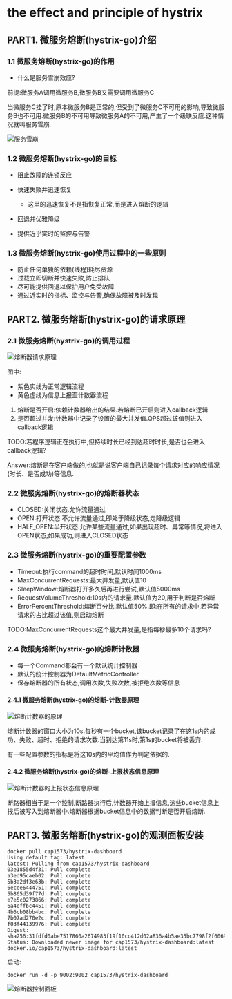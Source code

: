 # the effect and principle of hystrix

## PART1. 微服务熔断(hystrix-go)介绍

### 1.1 微服务熔断(hystrix-go)的作用

- 什么是服务雪崩效应?

前提:微服务A调用微服务B,微服务B又需要调用微服务C

当微服务C挂了时,原本微服务B是正常的,但受到了微服务C不可用的影响,导致微服务B也不可用.微服务B的不可用导致微服务A的不可用,产生了一个级联反应.这种情况就叫服务雪崩.

![服务雪崩](./img/服务雪崩.png)

### 1.2 微服务熔断(hystrix-go)的目标

- 阻止故障的连锁反应
- 快速失败并迅速恢复

	- 这里的迅速恢复不是指恢复正常,而是进入熔断的逻辑

- 回退并优雅降级
- 提供近乎实时的监控与告警

### 1.3 微服务熔断(hystrix-go)使用过程中的一些原则

- 防止任何单独的依赖(线程)耗尽资源
- 过载立即切断并快速失败,防止排队
- 尽可能提供回退以保护用户免受故障
- 通过近实时的指标、监控与告警,确保故障被及时发现

## PART2. 微服务熔断(hystrix-go)的请求原理

### 2.1 微服务熔断(hystrix-go)的调用过程

![熔断器请求原理](./img/熔断器请求原理.png)

图中:

- 紫色实线为正常逻辑流程
- 黄色虚线为信息上报至计数器流程

1. 熔断是否开启:依赖计数器给出的结果.若熔断已开启则进入callback逻辑
2. 是否超过并发:计数器中记录了设置的最大并发值.QPS超过该值则进入callback逻辑

TODO:若程序逻辑正在执行中,但持续时长已经到达超时时长,是否也会进入callback逻辑?

Answer:熔断是在客户端做的,也就是说客户端自己记录每个请求对应的响应情况(时长、是否成功)等信息.

### 2.2 微服务熔断(hystrix-go)的熔断器状态

- CLOSED:关闭状态.允许流量通过
- OPEN:打开状态.不允许流量通过,即处于降级状态,走降级逻辑
- HALF_OPEN:半开状态.允许某些流量通过,如果出现超时、异常等情况,将进入OPEN状态;如果成功,则进入CLOSED状态

### 2.3 微服务熔断(hystrix-go)的重要配置参数

- Timeout:执行command的超时时间,默认时间1000ms
- MaxConcurrentRequests:最大并发量,默认值10
- SleepWindow:熔断器打开多久后再进行尝试,默认值5000ms
- RequestVolumeThreshold:10s内的请求量.默认值为20,用于判断是否熔断
- ErrorPercentThreshold:熔断百分比.默认值50%.即:在所有的请求中,若异常请求的占比超过该值,则启动熔断

TODO:MaxConcurrentRequests这个最大并发量,是指每秒最多10个请求吗?

### 2.4 微服务熔断(hystrix-go)的熔断计数器

- 每一个Command都会有一个默认统计控制器
- 默认的统计控制器为DefaultMetricController
- 保存熔断器的所有状态,调用次数,失败次数,被拒绝次数等信息

#### 2.4.1 微服务熔断(hystrix-go)的熔断-计数器原理

![熔断计数器的原理](./img/熔断计数器的原理.png)

熔断计数器的窗口大小为10s.每秒有一个bucket,该bucket记录了在这1s内的成功、失败、超时、拒绝的请求次数.当到达第11s时,第1s的bucket将被丢弃.

有一些配置参数的指标是将这10s内的平均值作为判定依据的.

#### 2.4.2 微服务熔断(hystrix-go)的熔断-上报状态信息原理

![熔断计数器的上报状态信息原理](./img/熔断计数器的上报状态信息原理.png)

断路器相当于是一个控制,断路器执行后,计数器开始上报信息,这些bucket信息上报后被写入到熔断器中.熔断器根据bucket信息中的数据判断是否开启熔断.

## PART3. 微服务熔断(hystrix-go)的观测面板安装

```
docker pull cap1573/hystrix-dashboard
Using default tag: latest
latest: Pulling from cap1573/hystrix-dashboard
03e1855d4f31: Pull complete 
a3ed95caeb02: Pull complete 
5b3a2df3e63b: Pull complete 
6ecee6444751: Pull complete 
5b865d39f77d: Pull complete 
e7e5c0273866: Pull complete 
6a4effbc4451: Pull complete 
4b6cb08bb4bc: Pull complete 
7b07ad270e2c: Pull complete 
f03f44139976: Pull complete 
Digest: sha256:31fdfd0abe7517860a2674983f19f10cc412d02a836a4b5ae35bc7798f2f6069
Status: Downloaded newer image for cap1573/hystrix-dashboard:latest
docker.io/cap1573/hystrix-dashboard:latest
```

启动:

```
docker run -d -p 9002:9002 cap1573/hystrix-dashboard
```

![熔断器控制面板](./img/熔断器控制面板.png)